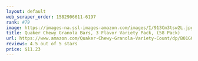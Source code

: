 ```yaml
---
layout: default 
﻿web_scraper_order: 1582906611-6197
rank: #79
image: https://images-na.ssl-images-amazon.com/images/I/913Cm3tsw2L.jpg
title: Quaker Chewy Granola Bars, 3 Flavor Variety Pack, (58 Pack)
url: https://www.amazon.com/Quaker-Chewy-Granola-Variety-Count/dp/B01GQ5WNC0/ref=zg_mw_grocery_79?_encoding=UTF8&psc=1&refRID=XTVGWZMF6K6B536217C1
reviews: 4.5 out of 5 stars
price: $11.23 
---
```


